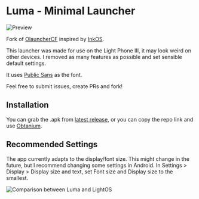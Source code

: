 # Luma - Minimal Launcher

![Preview](art/preview.png)

Fork of [OlauncherCF](https://github.com/OlauncherCF/OlauncherCF) inspired by [InkOS](https://github.com/gezimos/inkOS).

This launcher was made for use on the Light Phone III, it may look weird on other devices. I removed as many features as possible and set sensible default settings.

It uses [Public Sans](https://fonts.google.com/specimen/Public+Sans) as the font.

Feel free to submit issues, create PRs and fork!

## Installation
You can grab the .apk from [latest release](https://github.com/vandamd/Luma/releases/latest), or you can copy the repo link and use [Obtanium](https://github.com/ImranR98/Obtainium).

## Recommended Settings
The app currently adapts to the display/font size. This might change in the future, but I recommend changing some settings in Android. In Settings > Display > Display size and text, set Font size and Display size to the smallest.

![Comparison between Luma and LightOS](art/comparison.png)
